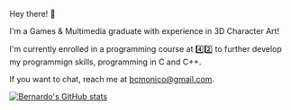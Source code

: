 Hey there! :wave:

I'm a Games & Multimedia graduate with experience in 3D Character Art!

I'm currently enrolled in a programming course at :four::two: to further develop my programmign skills, programming in C and C++.

If you want to chat, reach me at bcmonico@gmail.com.

[![Bernardo's GitHub stats](https://github-readme-stats.vercel.app/api?username=ben-monico&show_icons=true&theme=dark#gh-dark-mode-only)](https://github.com/ben-monico/github-readme-stats)
